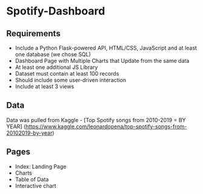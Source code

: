 # Spotify-Dashboard

## Requirements
- Include a Python Flask-powered API, HTML/CSS, JavaScript and at least one database (we chose SQL)
- Dashboard Page with Multiple Charts that Update from the same data
- At least one additional JS Library
- Dataset must contain at least 100 records
- Should include some user-driven interaction
- Include at least 3 views

## Data

Data was pulled from Kaggle - [Top Spotify songs from 2010-2019 = BY YEAR] (https://www.kaggle.com/leonardopena/top-spotify-songs-from-20102019-by-year)

## Pages

- Index:
Landing Page
- Charts
- Table of Data
- Interactive chart
